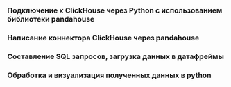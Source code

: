 ### Подключение к ClickHouse через Python c использованием библиотеки pandahouse
### Написание коннектора ClickHouse через pandahouse
### Составление SQL запросов, загрузка данных в датафреймы
### Обработка и визуализация полученных данных в python
